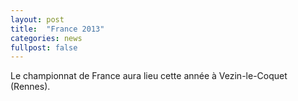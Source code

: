 ```yaml
---
layout: post
title:  "France 2013"
categories: news
fullpost: false
---
```

Le championnat de France aura lieu cette année à Vezin-le-Coquet (Rennes).

